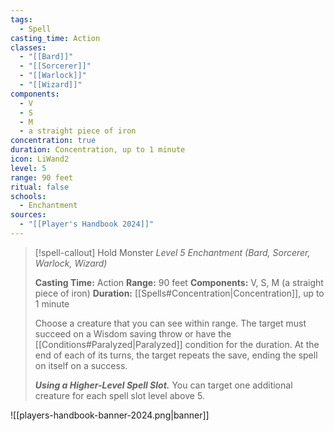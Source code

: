 ```yaml
---
tags:
  - Spell
casting_time: Action
classes:
  - "[[Bard]]"
  - "[[Sorcerer]]"
  - "[[Warlock]]"
  - "[[Wizard]]"
components:
  - V
  - S
  - M
  - a straight piece of iron
concentration: true
duration: Concentration, up to 1 minute
icon: LiWand2
level: 5
range: 90 feet
ritual: false
schools:
  - Enchantment
sources: 
  - "[[Player's Handbook 2024]]"
---
```

>[!spell-callout] Hold Monster
>_Level 5 Enchantment (Bard, Sorcerer, Warlock, Wizard)_
>
>**Casting Time:** Action
>**Range:** 90 feet
>**Components:** V, S, M (a straight piece of iron)
>**Duration:** [[Spells#Concentration\|Concentration]], up to 1 minute
>
>Choose a creature that you can see within range. The target must succeed on a Wisdom saving throw or have the [[Conditions#Paralyzed\|Paralyzed]] condition for the duration. At the end of each of its turns, the target repeats the save, ending the spell on itself on a success.
>
>**_Using a Higher-Level Spell Slot._** You can target one additional creature for each spell slot level above 5.


![[players-handbook-banner-2024.png|banner]]